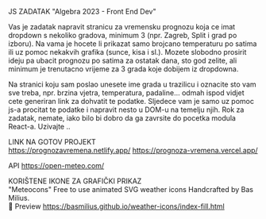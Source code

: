 JS ZADATAK "Algebra 2023 - Front End Dev"

Vas je zadatak napravit stranicu za vremensku prognozu koja ce imat dropdown s nekoliko gradova, minimum 3 (npr. Zagreb, Split i grad po izboru). Na vama je hocete li prikazat samo brojcano temperaturu po satima ili uz pomoc nekakvih grafika (sunce, kisa i sl.). Mozete slobodno prosirit ideju pa ubacit prognozu po satima za ostatak dana, sto god zelite, ali minimum je trenutacno vrijeme za 3 grada koje dobijem iz dropdowna.

Na stranici koju sam poslao unesete ime grada u trazilicu i oznacite sto vam sve treba, npr. brzina vjetra, temperatura, padaline... odmah ispod vidjet cete generiran link za dohvatit te podatke. Sljedece vam je samo uz pomoc js-a procitat te podatke i napravit nesto u DOM-u na temelju njih. Rok za zadatak, nemate, iako bilo bi dobro da ga zavrsite do pocetka modula React-a. Uzivajte ..

LINK NA GOTOV PROJEKT  
https://prognozavremena.netlify.app/
https://prognoza-vremena.vercel.app/


API  https://open-meteo.com/

KORIŠTENE IKONE ZA GRAFIČKI PRIKAZ  
"Meteocons" Free to use animated SVG weather icons  Handcrafted by Bas Milius.  
👀 Preview https://basmilius.github.io/weather-icons/index-fill.html
